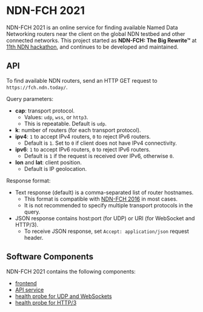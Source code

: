 # NDN-FCH 2021

NDN-FCH 2021 is an online service for finding available Named Data Networking routers near the client on the global NDN testbed and other connected networks.
This project started as **NDN-FCH: The Big Rewrite™** at [11th NDN hackathon](https://11th-ndn-hackathon.named-data.net), and continues to be developed and maintained.

## API

To find available NDN routers, send an HTTP GET request to `https://fch.ndn.today/`.

Query parameters:

* **cap**: transport protocol.
  * Values: `udp`, `wss`, or `http3`.
  * This is repeatable. Default is `udp`.
* **k**: number of routers (for each transport protocol).
* **ipv4**: `1` to accept IPv4 routers, `0` to reject IPv6 routers.
  * Default is `1`. Set to `0` if client does not have IPv4 connectivity.
* **ipv6**: `1` to accept IPv6 routers, `0` to reject IPv6 routers.
  * Default is `1` if the request is received over IPv6, otherwise `0`.
* **lon** and **lat**: client position.
  * Default is IP geolocation.

Response format:

* Text response (default) is a comma-separated list of router hostnames.
  * This format is compatible with [NDN-FCH 2016](https://github.com/named-data/ndn-fch) in most cases.
  * It is not recommended to specify multiple transport protocols in the query.
* JSON response contains host:port (for UDP) or URI (for WebSocket and HTTP/3).
  * To receive JSON response, set `Accept: application/json` request header.

## Software Components

NDN-FCH 2021 contains the following components:

* [frontend](https://github.com/11th-ndn-hackathon/ndn-fch-worker)
* [API service](https://github.com/11th-ndn-hackathon/ndn-fch)
* [health probe for UDP and WebSockets](https://github.com/eric135/ndn-reachability)
* [health probe for HTTP/3](https://github.com/yoursunny/NDN-QUIC-gateway)

